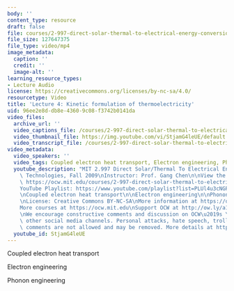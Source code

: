 ```yaml
---
body: ''
content_type: resource
draft: false
file: courses/2-997-direct-solar-thermal-to-electrical-energy-conversion-technologies-fall-2009/mit2_997f09_lec04_360p_16_9.mp4
file_size: 127647375
file_type: video/mp4
image_metadata:
  caption: ''
  credit: ''
  image-alt: ''
learning_resource_types:
- Lecture Audio
license: https://creativecommons.org/licenses/by-nc-sa/4.0/
resourcetype: Video
title: 'Lecture 4: Kinetic formulation of thermoelectricity'
uid: 96ee2e8d-db8e-4360-9c08-f3742b0141da
video_files:
  archive_url: ''
  video_captions_file: /courses/2-997-direct-solar-thermal-to-electrical-energy-conversion-technologies-fall-2009/1RQbb7x8z7HyQXzaGxKbPQ4VVHKkZ9r23_transcript.webvtt
  video_thumbnail_file: https://img.youtube.com/vi/StjamG4leUE/default.jpg
  video_transcript_file: /courses/2-997-direct-solar-thermal-to-electrical-energy-conversion-technologies-fall-2009/1RQbb7x8z7HyQXzaGxKbPQ4VVHKkZ9r23_transcript.pdf
video_metadata:
  video_speakers: ''
  video_tags: Coupled electron heat transport, Electron engineering, Phonon engineering
  youtube_description: "MIT 2.997 Direct Solar/Thermal To Electrical Energy Conversion\
    \ Technologies, Fall 2009\nInstructor: Prof. Gang Chen\n\nView the complete course:\
    \ https://ocw.mit.edu/courses/2-997-direct-solar-thermal-to-electrical-energy-conversion-technologies-fall-2009/\n\
    YouTube Playlist: https://www.youtube.com/playlist?list=PLUl4u3cNGP62sv7_wYRKqvf1HsL4p54Kj\n\
    \nCoupled electron heat transport\n\nElectron engineering\n\nPhonon engineering\n\
    \nLicense: Creative Commons BY-NC-SA\nMore information at https://ocw.mit.edu/terms\n\
    More courses at https://ocw.mit.edu\nSupport OCW at http://ow.ly/a1If50zVRlQ\n\
    \nWe encourage constructive comments and discussion on OCW\u2019s YouTube and\
    \ other social media channels. Personal attacks, hate speech, trolling, and inappropriate\
    \ comments are not allowed and may be removed. More details at https://ocw.mit.edu/comments."
  youtube_id: StjamG4leUE
---
```

Coupled electron heat transport

Electron engineering

Phonon engineering